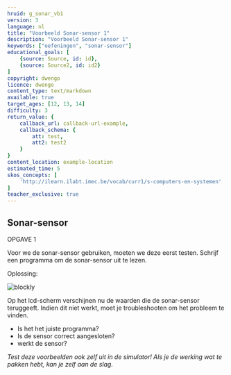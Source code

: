 ```yaml
---
hruid: g_sonar_vb1
version: 3
language: nl
title: "Voorbeeld Sonar-sensor 1"
description: "Voorbeeld Sonar-sensor 1"
keywords: ["oefeningen", "sonar-sensor"]
educational_goals: [
    {source: Source, id: id}, 
    {source: Source2, id: id2}
]
copyright: dwengo
licence: dwengo
content_type: text/markdown
available: true
target_ages: [12, 13, 14]
difficulty: 3
return_value: {
    callback_url: callback-url-example,
    callback_schema: {
        att: test,
        att2: test2
    }
}
content_location: example-location
estimated_time: 5
skos_concepts: [
    'http://ilearn.ilabt.imec.be/vocab/curr1/s-computers-en-systemen'
]
teacher_exclusive: true
---
```

## Sonar-sensor

OPGAVE 1

Voor we de sonar-sensor gebruiken, moeten we deze eerst testen. Schrijf een programma om de sonar-sensor uit te lezen.

Oplossing:  

![blockly](@learning-object/sonar_m1/nl/3)

Op het lcd-scherm verschijnen nu de waarden die de sonar-sensor teruggeeft. Indien dit niet werkt, moet je troubleshooten om het probleem te vinden.
- Is het het juiste programma?
- Is de sensor correct aangesloten?
- werkt de sensor?

*Test deze voorbeelden ook zelf uit in de simulator! Als je de werking wat te pakken hebt, kan je zelf aan de slag.*